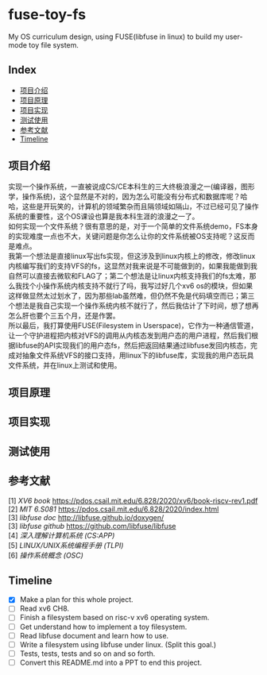 # fuse-toy-fs

My OS curriculum design, using FUSE(libfuse in linux) to build my user-mode toy file system.

## Index

- [项目介绍](#项目介绍)
- [项目原理](#项目原理)
- [项目实现](#项目实现)
- [测试使用](#测试使用)
- [参考文献](#参考文献)
- [Timeline](#Timeline)

## 项目介绍

  实现一个操作系统，一直被说成CS/CE本科生的三大终极浪漫之一(编译器，图形学，操作系统)，这个显然是不对的，因为怎么可能没有分布式和数据库呢？哈哈，这些是开玩笑的，计算机的领域繁杂而且隔领域如隔山，不过已经可见了操作系统的重要性，这个OS课设也算是我本科生涯的浪漫之一了。  
  如何实现一个文件系统？很有意思的是，对于一个简单的文件系统demo，FS本身的实现难度一点也不大，关键问题是你怎么让你的文件系统被OS支持呢？这反而是难点。  
  我第一个想法是直接linux写出fs实现，但这涉及到linux内核上的修改，修改linux内核编写我们的支持VFS的fs，这显然对我来说是不可能做到的，如果我能做到我自然可以直接去微软和FLAG了；第二个想法是让linux内核支持我们的fs太难，那么我找个小操作系统内核支持不就行了吗，我写过好几个xv6 os的模块，但如果这样做显然太过划水了，因为那些lab虽然难，但仍然不免是代码填空而已；第三个想法是我自己实现一个操作系统内核不就行了，然后我估计了下时间，想了想再怎么肝也要个三五个月，还是作罢。  
  所以最后，我打算使用FUSE(Filesystem in Userspace)，它作为一种通信管道，让一个守护进程把内核对VFS的调用从内核态发到用户态的用户进程，然后我们根据libfuse的API实现我们的用户态fs，然后把返回结果通过libfuse发回内核态，完成对抽象文件系统VFS的接口支持，用linux下的libfuse库，实现我的用户态玩具文件系统，并在linux上测试和使用。

## 项目原理

## 项目实现

## 测试使用

## 参考文献

[1] _XV6 book_ <https://pdos.csail.mit.edu/6.828/2020/xv6/book-riscv-rev1.pdf>  
[2] _MIT 6.S081_ <https://pdos.csail.mit.edu/6.828/2020/index.html>  
[3] _libfuse doc_  <http://libfuse.github.io/doxygen/>  
[3] _libfuse github_ <https://github.com/libfuse/libfuse>  
[4] _深入理解计算机系统 (CS:APP)_  
[5] _LINUX/UNIX系统编程手册 (TLPI)_  
[6] _操作系统概念 (OSC)_

## Timeline

- [x] Make a plan for this whole project.
- [ ] Read xv6 CH8.
- [ ] Finish a filesystem based on risc-v xv6 operating system.
- [ ] Get understand how to implement a toy filesystem.
- [ ] Read libfuse document and learn how to use.
- [ ] Write a filesystem using libfuse under linux. (Split this goal.)
- [ ] Tests, tests, tests and so on and so forth.
- [ ] Convert this README.md into a PPT to end this project.
